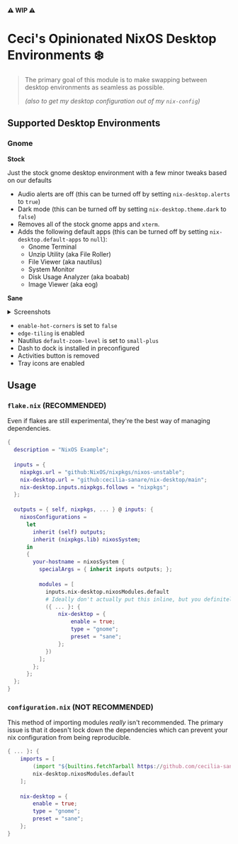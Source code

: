 **:warning: WIP :warning:**

#  Ceci's Opinionated NixOS Desktop Environments ❄️ 

> The primary goal of this module is to make swapping between desktop environments as seamless as possible.
> 
>*(also to get my desktop configuration out of my `nix-config`)*

## Supported Desktop Environments

### Gnome

**Stock** 

Just the stock gnome desktop environment with a few minor tweaks based on our defaults

- Audio alerts are off (this can be turned off by setting `nix-desktop.alerts` to `true`)
- Dark mode (this can be turned off by setting `nix-desktop.theme.dark` to `false`)
- Removes all of the stock gnome apps and `xterm`.
- Adds the following default apps (this can be turned off by setting `nix-desktop.default-apps` to `null`):
  - Gnome Terminal
  - Unzip Utility (aka File Roller)
  - File Viewer (aka nautilus)
  - System Monitor
  - Disk Usage Analyzer (aka boabab)
  - Image Viewer (aka eog)

**Sane**

<details>
  <summary>Screenshots</summary>

  ![Screenshot](./screenshots/sane.png?raw=true)

</details>

- `enable-hot-corners` is set to `false`
- `edge-tiling` is enabled
- Nautilus `default-zoom-level` is set to `small-plus`
- Dash to dock is installed in preconfigured
- Activities button is removed
- Tray icons are enabled

## Usage

### `flake.nix` **(RECOMMENDED)**

Even if flakes are still experimental, they're the best way of managing dependencies.

```nix
{
  description = "NixOS Example";

  inputs = {
    nixpkgs.url = "github:NixOS/nixpkgs/nixos-unstable";
    nix-desktop.url = "github:cecilia-sanare/nix-desktop/main";
    nix-desktop.inputs.nixpkgs.follows = "nixpkgs";
  };

  outputs = { self, nixpkgs, ... } @ inputs: {
    nixosConfigurations =
      let
        inherit (self) outputs;
        inherit (nixpkgs.lib) nixosSystem;
      in
      {
        your-hostname = nixosSystem {
          specialArgs = { inherit inputs outputs; };

          modules = [
            inputs.nix-desktop.nixosModules.default
            # Ideally don't actually put this inline, but you definitely could!
            ({ ... }: {
                nix-desktop = {
                    enable = true;
                    type = "gnome";
                    preset = "sane";
                };
            })
          ];
        };
      };
  };
}
```

### `configuration.nix` **(NOT RECOMMENDED)**

This method of importing modules *really* isn't recommended.
The primary issue is that it doesn't lock down the dependencies which can prevent your nix configuration from being reproducible.

```nix
{ ... }: {
    imports = [
        (import "${builtins.fetchTarball https://github.com/cecilia-sanare/nix-desktop/archive/main.tar.gz}/nixos")
        nix-desktop.nixosModules.default
    ];

    nix-desktop = {
        enable = true;
        type = "gnome";
        preset = "sane";
    };
}
```